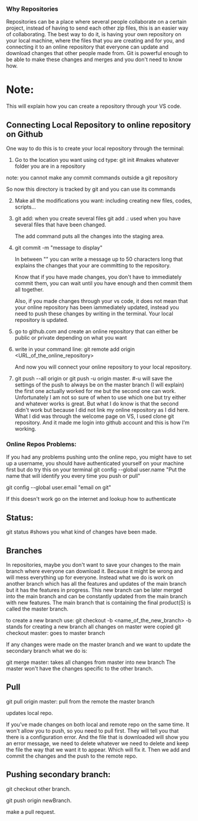 ### Why Repositories
Repositories can be a place where several people collaborate on a certain project, instead of having to send each other zip files, this is an easier way of collaborating.
The best way to do it, is having your own repository on your local machine, where the files that you are creating and for you, and connecting it to an online repository that everyone can update and download changes that other people made from.
Git is powerful enough to be able to make these changes and merges and you don't need to know how.

# Note:
This will explain how you can create a repository through your VS code.

## Connecting Local Repository to online repository on Github

One way to do this is to create your local repository through the terminal:

1. Go to the location you want using cd
type: 
git init #makes whatever folder you are in a repository

note: you cannot make any commit commands outside a git repository

So now this directory is tracked by git and you can use its commands

2. Make all the modifications you want: including creating new files, codes, scripts...

3. git add: when you create several files 
    git add .: used when you have several files that have been changed.

    The add command puts all the changes into the staging area.

4. git commit -m "message to display"

    In between "" you can write a message up to 50 characters long that explains the changes that your are committing to the repository.

    Know that if you have made changes, you don't have to immediately commit them, you can wait until you have enough and then commit them all together.


    Also, if you made changes through your vs code, it does not mean that your online repository has been iammediately updated, instead you need to push these changes by writing in the terminal. Your local repository is updated.

5. go to github.com and create an online repository that can either be public or private depending on what you want

6. write in your command line:
    git remote add origin <URL_of_the_online_repository>

    And now you will connect your online repository to your local repository.

7. git push --all origin or git push -u origin master. #-u will save the settings of the push to always be on the master branch (I will explain)
    the first one actually worked for me but the second one can work. Unfortunately I am not so sure of when to use which one but try either and whatever works is great.
    But what I do know is that the second didn't work but because I did not link my online repository as I did here.
    What I did was through the welcome page on VS, I used clone git repository. 
    And it made me login into github account and this is how I'm working. 

### Online Repos Problems:
If you had any problems pushing unto the online repo, you might have to set up a username, you should have authenticated yourself on your machine first but do try this on your terminal
git config --global user.name "Put the name that will identify you every time you push or pull"

git config --global user.email "email on git"

If this doesn't work go on the internet and lookup how to authenticate

## Status:
git status #shows you what kind of changes have been made.

## Branches

In repositories, maybe you don't want to save your changes to the main branch where everyone can download it. Because it might be wrong and will mess everything up for everyone. 
Instead what we do is work on another branch which has all the features and updates of the main branch but it has the features in progress. This new branch can be later merged into the main branch and can be constantly updated from the main branch with new features.
The main branch that is containing the final product(S) is called the master branch.

to create a new branch use:
git checkout -b <name_of_the_new_branch>
-b stands for creating a new branch
all changes on master were copied 
git checkout master: goes to master branch

If any changes were made on the master branch and we want to update the secondary branch what we do is:

git merge master: takes all changes from master into new branch
The master won't have the changes specific to the other branch.




## Pull
git pull origin master: pull from the remote the master branch

updates local repo.

If you've made changes on both local and remote repo on the same time.
It won't allow you to push, so you need to pull first.
They will tell you that there is a configuration error. And the file that is downloaded will show you an error message, we need to delete whatever we need to delete and keep the file the way that we want it to appear. Which will fix it.
Then we add and commit the changes and the push to the remote repo.

## Pushing secondary branch:

git checkout other branch.

git push origin newBranch.

make a pull request.